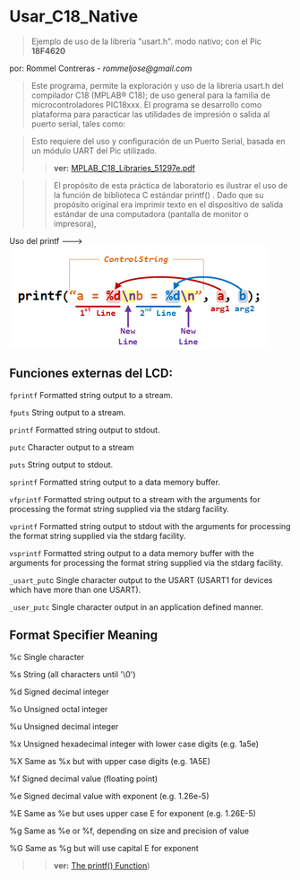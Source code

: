 # Usar_C18_Native
> Ejemplo de uso de la librería "usart.h".
> modo nativo; con el Pic **18F4620**
> 
 por: Rommel Contreras - _rommeljose@gmail.com_

> Este programa, permite la exploración y uso de la librería usart.h del compilador C18 (MPLAB® C18); de uso general para la familia de
> microcontroladores PIC18xxx.
> El programa se desarrollo como plataforma para paracticar las utilidades de impresión o salida al puerto serial, tales como:

> Esto requiere del uso y configuración de un Puerto Serial, basada en un módulo UART del Pic utilizado. 
>> **ver:** [MPLAB_C18_Libraries_51297e.pdf](MPLAB_C18_Libraries_51297e.pdf)

>> El propósito de esta práctica de laboratorio es ilustrar el uso de la función de biblioteca C estándar printf() . Dado que su propósito original era imprimir texto en el dispositivo de salida estándar de una computadora (pantalla de monitor o impresora),

Uso del printf ---> ![LCD 2x16 tipo HD44780](./otros/uso_printf.png)

## Funciones externas del LCD:

`fprintf`	Formatted string output to a stream.

`fputs` String output to a stream.

`printf` Formatted string output to stdout.

`putc` Character output to a stream

`puts` String output to stdout.

`sprintf` Formatted string output to a data memory buffer.

`vfprintf` Formatted string output to a stream with the arguments for processing the format string supplied via the stdarg facility.

`vprintf` Formatted string output to stdout with the arguments for processing the format string supplied via the stdarg facility.

`vsprintf` Formatted string output to a data memory buffer with the arguments for processing the format string supplied via the stdarg facility.

`_usart_put`c Single character output to the USART (USART1 for devices which have more than one USART).

`_user_putc` Single character output in an application defined manner.

## Format Specifier	Meaning

%c	Single character

%s	String (all characters until '\0')

%d	Signed decimal integer

%o	Unsigned octal integer

%u	Unsigned decimal integer

%x	Unsigned hexadecimal integer with lower case digits (e.g. 1a5e)

%X	Same as %x but with upper case digits (e.g. 1A5E)

%f	Signed decimal value (floating point)

%e	Signed decimal value with exponent (e.g. 1.26e-5)

%E	Same as %e but uses upper case E for exponent (e.g. 1.26E-5)

%g	Same as %e or %f, depending on size and precision of value

%G	Same as %g but will use capital E for exponent

>> **ver:** [The printf() Function](https://microchipdeveloper.com/tls2101:printf))
